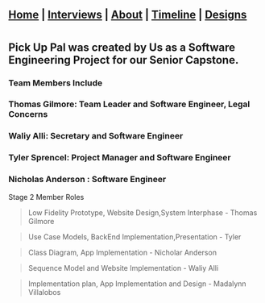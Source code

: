 ## [Home](/) | [Interviews](/tabs/interviews) | [About](/tabs/about) | [Timeline](/tabs/timeline) | [Designs](/tabs/Design)
#
## Pick Up Pal was created by Us as a Software Engineering Project for our Senior Capstone.
### Team Members Include 
### Thomas Gilmore: Team Leader and Software Engineer, Legal Concerns 
### Waliy Alli: Secretary and Software Engineer
### Tyler Sprencel: Project Manager and Software Engineer
### Nicholas Anderson : Software Engineer

Stage 2 Member Roles
>Low Fidelity Prototype, Website Design,System Interphase - Thomas Gilmore

>Use Case Models, BackEnd Implementation,Presentation - Tyler

>Class Diagram, App Implementation - Nicholar Anderson

>Sequence Model and Website Implementation - Waliy Alli

>Implementation plan, App Implementation and Design - Madalynn Villalobos

<script src="http://code.jquery.com/jquery-1.4.2.min.js"></script> <script> var x = document.getElementsByClassName("site-footer-credits"); setTimeout(() => { x[0].remove(); }, 10); </script>
